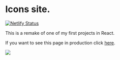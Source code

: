 # Icons site.

[![Netlify Status](https://api.netlify.com/api/v1/badges/ec22b447-546a-4940-ae5c-abcc365024bf/deploy-status)](https://app.netlify.com/sites/icons2-react/deploys)

This is a remake of one of my first projects in React.

If you want to see this page in production click [here](https://icons2-react.netlify.app/).

![](https://tiago138.github.io/projects/portfolio/img/icons2-react.JPG)
